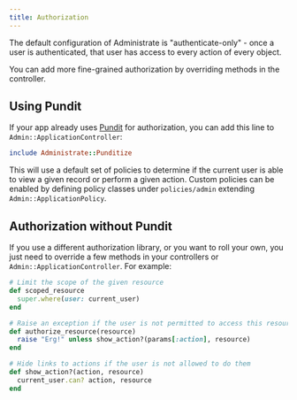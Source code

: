 ```yaml
---
title: Authorization
---
```


The default configuration of Administrate is "authenticate-only" - once a
user is authenticated, that user has access to every action of every object.

You can add more fine-grained authorization by overriding methods in the
controller.

## Using Pundit

If your app already uses [Pundit](https://github.com/elabs/pundit) for
authorization, you can add this line to `Admin::ApplicationController`:

```ruby
include Administrate::Punditize
```

This will use a default set of policies to determine if the current user
is able to view a given record or perform a given action. Custom policies
can be enabled by defining policy classes under `policies/admin` extending
`Admin::ApplicationPolicy`.

## Authorization without Pundit

If you use a different authorization library, or you want to roll your own,
you just need to override a few methods in your controllers or
`Admin::ApplicationController`. For example:

```ruby
# Limit the scope of the given resource
def scoped_resource
  super.where(user: current_user)
end

# Raise an exception if the user is not permitted to access this resource
def authorize_resource(resource)
  raise "Erg!" unless show_action?(params[:action], resource)
end

# Hide links to actions if the user is not allowed to do them
def show_action?(action, resource)
  current_user.can? action, resource
end
```
